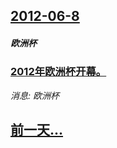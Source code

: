 ## [2012-06-8](/news/2012/06/8/index.md)

##### 欧洲杯
### [ 2012年欧洲杯开幕。](/news/2012/06/8/2012年欧洲杯开幕.md)
_消息: 欧洲杯_

## [前一天...](/news/2012/06/7/index.md)

